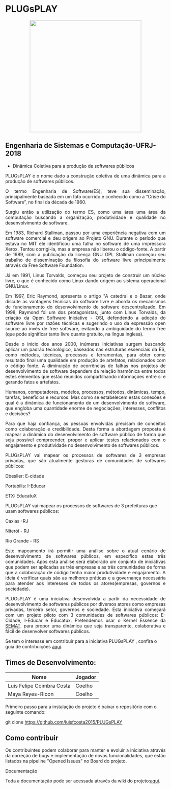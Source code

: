 # PLUGsPLAY
<p align="center"><img src="https://encrypted-tbn0.gstatic.com/images?q=tbn:ANd9GcS8lNdLPh0h-iXzDC-wr7PAxyPGIv9YdyDnFfIAgfEb4qxeoOK2rA" width="350px"></p>

## Engenharia de Sistemas e Computação-UFRJ-2018
- Dinâmica Coletiva para a produção de softwares públicos 

<p align="justify">PLUGsPLAY é o nome dado a construção coletiva de uma dinâmica para a produção de softwares públicos.</p>

<p align="justify">O termo Engenharia de Software(ES), teve sua disseminação, principalmente baseada em um fato ocorrido e conhecido como a “Crise do Software”, no final da década de 1960.</p>

<p align="justify">Surgiu então a utilização do termo ES, como uma área uma área da computação buscando a organização, produtividade e qualidade no desenvolvimento de software.</p>

<p align="justify">Em 1983, Richard Stallman, passou por uma experiência negativa com um software  comercial e deu origem ao Projeto GNU. Durante o período que estava no MIT ele identificou uma falha no software de uma impressora Xerox. Tentou corrigi-la, mas a empresa não liberou o código-fonte. A partir de 1989, com a publicação da licença GNU GPL Stallman começou seu trabalho de disseminação da filosofia do software livre principalmente através da Free Software Foundation.</p>

<p align="justify">Já em 1991, Linus Torvalds,  começou seu projeto de construir um núcleo livre, o que é conhecido como Linux dando origem ao sistema operacional GNU/Linux.</p>
<p align="justify">Em 1997, Eric Raymond, apresenta o artigo "A catedral e o Bazar, onde discute as vantagens técnicas do software livre e aborda os mecanismos de funcionamento do desenvolvimento de software descentralizado. Em 1998, Raymond foi um dos protagonistas, junto com Linus Torvalds, da criação da Open Software Iniciative - OSI, defendendo a adoção do software livre por razões técnicas e sugerindo o uso da expressão open source ao invés de free software, evitando a ambiguidade do termo free (que pode significar tanto livre quanto gratuito, na língua inglesa).</p>
<p align="justify">Desde o início dos anos 2000, inúmeras iniciativas surgem buscando aplicar um padrão tecnológico, baseados nas estruturas essenciais da ES, como métodos, técnicas, processos e ferramentas, para obter como resultado final uma qualidade em produção de artefatos, relacionados com o código fonte. A diminuição de ocorrências de falhas nos projetos de desenvolvimento de software dependem da relação harmônica entre todos estes elementos que estão reunidos compartilhando informações entre si e gerando fatos e artefatos.</p>
<p align="justify">Humanos, computadores, modelos, processos, métodos, dinâmicas, tempo, tarefas, benefícios e recursos. Mas como se estabelecem estas conexões e qual é a dinâmica de funcionamento de um desenvolvimento de software, que engloba uma quantidade enorme de negociações, interesses, conflitos e decisões?</p>
<p align="justify">Para que haja confiança, as pessoas envolvidas precisam de conceitos como colaboração e credibilidade. Desta forma a  abordagem proposta  é mapear a dinâmica do desenvolvimento de software público de forma que seja possível compreender, propor e aplicar testes relacionados com o engajamento e produtividade no desenvolvimento de softwares públicos.</p>


<p align="justify">PLUGsPLAY vai mapear os processos de softwares de 3 empresas privadas, que são atualmente gestoras de comunidades de softwares públicos:</p>

Dbesller: E-cidade

Portabilis: I-Educar

ETX: EducatuX

PLUGsPLAY vai mapear os processos de softwares de 3 prefeituras que usam softwares públicos:

Caxias -RJ

Niterói - RJ

Rio Grande - RS

<p align="justify">Este mapeamento irá permitir uma análise sobre o atual cenário de desenvolvimento de softwares públicos, em específico estas três comunidades. Após esta análise será elaborado um conjunto de iniciativas que podem ser aplicadas as três empresas e as três comunidades de forma que a colaboração de código tenha maior produtividade e engajamento. A ideia é verificar quais são as melhores práticas e a governança necessária para atender aos interesses de todos os atores(empresas, governos e sociedade).</p>

<p align="justify">PLUGsPLAY é uma iniciativa desenvolvida a partir da necessidade de desenvolvimento de softwares públicos por diversos atores como empresas privadas, terceiro setor, governos e sociedade. Esta iniciativa começará com um projeto piloto com 3 comunidades de softwares públicos: E-Cidade, I-Educar e Educatux. Pretendemos usar o Kernel Essence da <a href= "http://http://semat.org/">SEMAT</a>. para propor uma dinâmica que seja transparente, colaborativa e fácil de desenvolver softwares públicos.</p> 

Se tem o interesse em contribuir para a iniciativa PLUGsPLAY , confira o guia de contribuições <a href="https://github.com/luisfcosta2015/PLUGsPLAY/wiki/Guia-de-Contribui%C3%A7%C3%B5es">aqui</a>. 

## Times de Desenvolvimento:

| Nome | Jogador 
| --- | --- |
|Luis Felipe Coimbra Costa | Coelho
|Maya Reyes-Ricon | Coelho


Primeiro passo para a instalação do projeto é baixar o repositório com o seguinte comando:

git clone https://github.com/luisfcosta2015/PLUGsPLAY

## Como contribuir

<p align="justify">Os contribuintes podem colaborar para manter e evoluir a iniciativa através da correção de bugs e implementação de novas funcionalidades, que estão listados na pipeline "Opened Issues" no Board do projeto.</p>

Documentação

Toda a documentação pode ser acessada através da wiki do projeto:<a href="https://github.com/luisfcosta2015/PLUGsPLAY/wiki">aqui</a>. 
